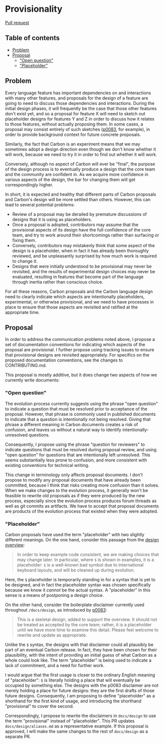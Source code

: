 # Provisionality

<!--
Part of the Carbon Language project, under the Apache License v2.0 with LLVM
Exceptions. See /LICENSE for license information.
SPDX-License-Identifier: Apache-2.0 WITH LLVM-exception
-->

[Pull request](https://github.com/carbon-language/carbon-lang/pull/0259)

<!-- toc -->

## Table of contents

-   [Problem](#problem)
-   [Proposal](#proposal)
    -   ["Open question"](#open-question)
    -   ["Placeholder"](#placeholder)

<!-- tocstop -->

## Problem

Every language feature has important dependencies on and interactions with many
other features, and proposals for the design of a feature are going to need to
discuss those dependencies and interactions. During the initial design phases,
it will frequently be the case that those other features don't exist yet, and so
a proposal for feature X will need to sketch out placeholder designs for
features Y and Z in order to discuss how it relates to those features, without
actually proposing them. In some cases, a proposal may consist entirely of such
sketches ([p0083](p0083.md), for example), in order to provide background
context for future concrete proposals.

Similarly, the fact that Carbon is an experiment means that we may sometimes
adopt a design direction even though we don't know whether it will work, because
we need to try it in order to find out whether it will work.

Conversely, although no aspect of Carbon will ever be "final", the purpose of
the design process is to eventually produce a design that the core team and the
community are confident in. As we acquire more confidence in various aspects of
the design, the bar for changing them will get correspondingly higher.

In short, it is expected and healthy that different parts of Carbon proposals
and Carbon's design will be more settled than others. However, this can lead to
several potential problems:

-   Review of a proposal may be derailed by premature discussions of designs
    that it is using as placeholders.
-   Once a proposal is adopted, contributors may assume that the provisional
    aspects of its design have the full confidence of the core team, and try to
    work around their shortcomings rather than surfacing or fixing them.
-   Conversely, contributors may mistakenly think that some aspect of the design
    is a placeholder, when in fact it has already been thoroughly reviewed, and
    be unpleasantly surprised by how much work is required to change it.
-   Designs that were initially understood to be provisional may never be
    revisited, and the results of experimental design choices may never be
    evaluated, resulting in features that become part of the language through
    inertia rather than conscious choice.

For all these reasons, Carbon proposals and the Carbon language design need to
clearly indicate which aspects are intentionally placeholders, experimental, or
otherwise provisional, and we need to have processes in place to ensure that
those aspects are revisited and ratified at the appropriate time.

## Proposal

In order to address the communication problems noted above, I propose a set of
documentation conventions for indicating which aspects of the proposal are
provisional. I further propose using tracking issues to ensure that provisional
designs are revisited appropriately. For specifics on the proposed documentation
conventions, see the changes to CONTRIBUTING.md.

This proposal is mostly additive, but it does change two aspects of how we
currently write documents:

### "Open question"

The evolution process currently suggests using the phrase "open question" to
indicate a question that must be resolved prior to acceptance of the proposal.
However, that phrase is commonly used in published documents to indicate that a
question is intentionally not being resolved. Giving that phrase a different
meaning in Carbon documents creates a risk of confusion, and leaves us without a
natural way to identify intentionally-unresolved questions.

Consequently, I propose using the phrase "question for reviewers" to indicate
questions that must be resolved during proposal review, and using "open
question" for questions that are intentionally left unresolved. This seems
substantially less prone to confusion, and more consistent with existing
conventions for technical writing.

This change in terminology only affects proposal documents. I don't propose to
modify any proposal documents that have already been committed, because I think
that risks creating more confusion than it solves. When we make changes to the
evolution process, it generally won't be feasible to rewrite old proposals as if
they were produced by the new process, especially since the evolution process
produces forum threads as well as git commits as artifacts. We have to accept
that proposal documents are products of the evolution process that existed when
they were adopted.

### "Placeholder"

Carbon proposals have used the term "placeholder" with two slightly different
meanings. On the one hand, consider this passage from the
[design overview](/docs/design/README.md):

> In order to keep example code consistent, we are making choices that may
> change later. In particular, where `$` is shown in examples, it is a
> placeholder: `$` is a well-known bad symbol due to international keyboard
> layouts, and will be cleaned up during evolution.

Here, the `$` placeholder is temporarily standing in for a syntax that is yet to
be designed, and in fact the placeholder syntax was chosen specifically because
we know it _cannot_ be the actual syntax. A "placeholder" in this sense is a
means of postponing a design choice.

On the other hand, consider the boilerplate disclaimer currently used throughout
`/docs/design`, as introduced by [p0083](p0083.md):

> This is a skeletal design, added to support the overview. It should not be
> treated as accepted by the core team; rather, it is a placeholder until we
> have more time to examine this detail. Please feel welcome to rewrite and
> update as appropriate.

Unlike the `$` syntax, the designs with that disclaimer could all plausibly be
part of an eventual Carbon release. In fact, they have been chosen for their
plausibility, with the intent of providing an initial guess of what Carbon as a
whole could look like. The term "placeholder" is being used to indicate a lack
of commitment, and a need for further work.

I would argue that the first usage is closer to the ordinary English meaning of
"placeholder": `$` is literally holding a place that will eventually be occupied
by something else. The designs with the p0083 disclaimer are not merely holding
a place for future designs: they are the first drafts of those future designs.
Consequently, I am proposing to define "placeholder" as a shorthand for the
first kind of usage, and introducing the shorthand "provisional" to cover the
second.

Correspondingly, I propose to rewrite the disclaimers in `docs/design` to use
the term "provisional" instead of "placeholder". This PR updates
`docs/design/aliases.md` as a representative example. If this proposal is
approved, I will make the same changes to the rest of `docs/design` as a
separate PR.
